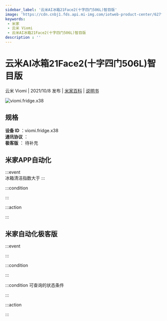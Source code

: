 ```yaml
---
sidebar_label: '云米AI冰箱21Face2(十字四门506L)智目版'
image: 'https://cdn.cnbj1.fds.api.mi-img.com/iotweb-product-center/627f4b1693582e77dec1e8577cd40fe2_1627453072956.png?GalaxyAccessKeyId=AKVGLQWBOVIRQ3XLEW&Expires=9223372036854775807&Signature=VLeiQxYy/T/K1/+lLD69QWRVg4M='
keywords: 
 - 米家
 - 云米 Viomi
 - 云米AI冰箱21Face2(十字四门506L)智目版
description : ''
---
```

# 云米AI冰箱21Face2(十字四门506L)智目版

云米 Viomi | 2021/10/8 发布 | [米家百科](https://home.mi.com/webapp/content/baike/product/index.html?model=viomi.fridge.x38) | [说明书](https://home.mi.com/views/introduction.html?model=viomi.fridge.x38&region=cn)

![viomi.fridge.x38](https://cdn.cnbj1.fds.api.mi-img.com/iotweb-product-center/627f4b1693582e77dec1e8577cd40fe2_1627453072956.png?GalaxyAccessKeyId=AKVGLQWBOVIRQ3XLEW&Expires=9223372036854775807&Signature=VLeiQxYy/T/K1/+lLD69QWRVg4M=)

## 规格  
> 
**设备 ID** ：viomi.fridge.x38  
**通讯协议** ：  
**极客版**  ： 待补充 


## 米家APP自动化  

:::event  
冰箱清洁指数大于
:::

:::condition  

:::

:::action   

:::

## 米家自动化极客版  

:::event  

:::

:::condition  

:::

:::condition 可查询的状态条件  

:::

:::action  

:::

        
